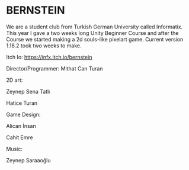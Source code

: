 # BERNSTEIN

We are a student club from Turkish German University called Informatix. This year I gave a two weeks long Unity Beginner Course and after the Course we started making a 2d souls-like pixelart game. Current version 1.18.2 took two weeks to make.

Itch Io: https://infx.itch.io/bernstein

Director/Programmer:
Mithat Can Turan

2D art:

Zeynep Sena Tatlı

Hatice Turan

Game Design:

Alican İnsan

Cahit Emre 

Music:

Zeynep Saraaoğlu
